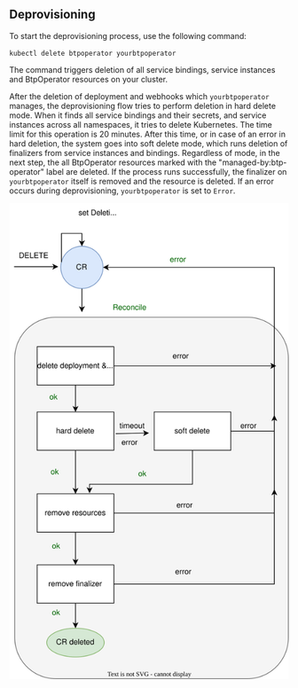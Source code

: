 ## Deprovisioning

To start the deprovisioning process, use the following command:

```
kubectl delete btpoperator yourbtpoperator
```

The command triggers deletion of all service bindings, service instances and BtpOperator resources on your cluster.

After the deletion of deployment and webhooks which `yourbtpoperator` manages, the deprovisioning flow tries to perform deletion in hard delete mode. When it finds all service bindings and their secrets, and service instances across all namespaces, it tries to delete Kubernetes.
The time limit for this operation is 20 minutes.
After this time, or in case of an error in hard deletion, the system goes into soft delete mode, which runs deletion of finalizers from service instances and bindings.
Regardless of mode, in the next step, the all BtpOperator resources marked with the "managed-by:btp-operator" label are deleted.
If the process runs successfully, the finalizer on `yourbtpoperator` itself is removed and the resource is deleted.
If an error occurs during deprovisioning, `yourbtpoperator` is set to `Error`.

![Deprovisioning diagram](./assets/deprovisioning.svg)
